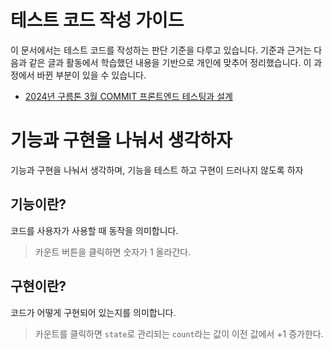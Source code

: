 # 테스트 코드 작성 가이드

이 문서에서는 테스트 코드를 작성하는 판단 기준을 다루고 있습니다. 기준과 근거는 다음과 같은 글과 활동에서 학습했던 내용을 기반으로 개인에 맞추어 정리했습니다. 이 과정에서 바뀐 부분이 있을 수 있습니다.

- [2024년 구름톤 3월 COMMIT 프론트엔드 테스팅과 설계](https://tech.goorm.io/2404_commit/)

# 기능과 구현을 나눠서 생각하자

기능과 구현을 나눠서 생각하며, 기능을 테스트 하고 구현이 드러나지 않도록 하자

## 기능이란?

코드를 사용자가 사용할 때 동작을 의미합니다.

> 카운트 버튼을 클릭하면 숫자가 1 올라간다.

## 구현이란?

코드가 어떻게 구현되어 있는지를 의미합니다.

> 카운트를 클릭하면 `state`로 관리되는 `count`라는 값이 이전 값에서 +1 증가한다.
